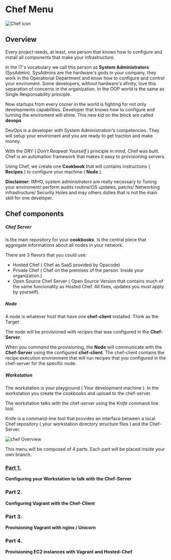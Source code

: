 # Chef Menu

![Chef icon](http://docs.opscode.com/_static/opscode_chef_html_logo.png)

## Overview

Every project needs, at least, one person that knows how to configure and install all components that make your infrastructure.

In the IT's vocabulary we call this person as **System Administrators** (SysAdmin). SysAdmins are the hardware's gods in your company, they work in the Operational Department and know how to configure and control your enviroment. Some developers, without hardware's afinity, love this separation of concerns in the organization. In the OOP world is the same as Single Responsability principle. 

Now startups from every corner in the world is fighting for not only developments capabilities. Developer that knows how to configure and tunning the enviroment will shine. This new kid on the block are called **devops**

DevOps is a developer with System Administration's competencies. They will setup your enviroment and you are ready to get traction and make money.

With the DRY ( *Don't Reapeat Yourself* ) principle in mind, Chef was built. Chef is an automation framework that makes it easy to provisioning servers.

Using Chef, we create one **Cookbook** that will contains instructions ( **Recipes** ) to configure your machine ( **Node** ).

**Disclaimer**: IMHO, system administrators are really necessary to Tuning your enviroment/ perform audits routine/OS updates, patchs/ Networking infrastructure/ Security Holes and may others duties that is not the main skill for one developer.


## Chef components

##### Chef Server

Is the main repository for your **cookbooks**. Is the central piece that aggregate informations about all nodes in your network.

There are 3 flavors that you could use:

* Hosted Chef ( Chef as SaaS provided by Opscode)
* Private Chef ( Chef on the premises of the person. Inside your organization.)
* Open Source Chef Server ( Open Source Version that contains much of the same funcionality as Hosted Chef. All fixes, updates you must apply by yourself).


##### Node

A node is whatever host that have one **chef-client** installed. Think as the Target

The node will be provisioned with *recipes* that was configured in the **Chef-Server**.

When you command the provisioning, the **Node** will communicate with the **Chef-Server** using the configured **chef-client**. The chef-client contains the recipe execution environment that will run recipes that you configured in the chef-server for the specific node.

##### Workstation

The workstation is your playground ( Your development machine ). In the workstation you create the cookbooks and upload to the chef-server. 

The workstation talks with the chef-server using the *Knife* command line tool.

Knife is a command-line tool that provides an interface between a local Chef repository ( your workstation directory structure files ) and the Chef-Server. 


![chef Overview](http://docs.opscode.com/_images/overview_chef_draft.png) 











This menu will be composed of 4 parts. Each part will be placed inside your own branch.


### [Part 1.](https://github.com/tdantas/about-chef/tree/part-1)

 **Configuring your Workstation to talk with the Chef-Server**

### Part 2.

  **Configuring Vagrant with the Chef-Client**
  
### Part 3.
  
   **Provisioning Vagrant with nginx / Unicorn**
   
### Part 4.
   
   **Provisioning EC2 instances with Vagrant and Hosted-Chef**
   
   
 
   
